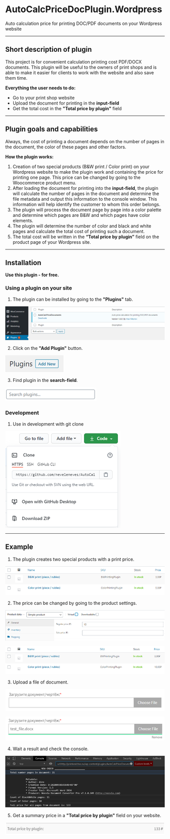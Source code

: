 # AutoCalcPriceDocPlugin.Wordpress
Auto calculation price for printing DOC/PDF documents on your Wordpress website  
____
## Short description of plugin
This project is for convenient calculation printing cost PDF/DOCX documents. This plugin will be useful to the owners of print shops and is able to make it easier for clients to work with the website and also save them time.

**Everything the user needs to do:**
* Go to your print shop website
* Upload the document for printing in the **input-field**
* Get the total cost in the **"Total price by plugin"** field
____
## Plugin goals and capabilities
Always, the cost of printing a document depends on the number of pages in the document, the color of these pages and other factors.

**How the plugin works:**
1. Creation of two special products (B&W print / Color print) on your Wordpress website to make the plugin work and containing the price for printing one page. This price can be changed by going to the Woocommerce product menu.
2. After loading the document for printing into the **input-field**, the plugin will calculate the number of pages in the document and determine the file metadata and output this information to the console window. This information will help identify the customer to whom this order belongs.
3. The plugin will process the document page by page into a color palette and determine which pages are B&W and which pages have color elements.
4. The plugin will determine the number of color and black and white pages and calculate the total cost of printing such a document.
5. The total cost will be written in the **“Total price by plugin”** field on the product page of your Wordpress site.
____
## Installation
**Use this plugin - for free.**
### Using a plugin on your site
1. The plugin can be installed by going to the **"Plugins"** tab.

![Plugin tab](https://github.com/neveleneves/AutoCalcPriceDocPlugin.Wordpress/blob/master/img/Plugins%20tab.PNG)

2. Click on the **"Add Plugin"** button.

![Add Plugin](https://github.com/neveleneves/AutoCalcPriceDocPlugin.Wordpress/blob/master/img/Add%20Plugins.PNG)

3. Find plugin in the **search-field**.

![Search plugin](https://github.com/neveleneves/AutoCalcPriceDocPlugin.Wordpress/blob/master/img/Search%20our%20plugin.PNG)
### Development
1. Use in development with git clone

![Dev](https://github.com/neveleneves/AutoCalcPriceDocPlugin.Wordpress/blob/master/img/Dev.PNG)
____
## Example
1. The plugin creates two special products with a print price.

![2 products](https://github.com/neveleneves/AutoCalcPriceDocPlugin.Wordpress/blob/master/img/Two%20products.PNG)

2. The price can be changed by going to the product settings.

![Change price](https://github.com/neveleneves/AutoCalcPriceDocPlugin.Wordpress/blob/master/img/Change%20price.PNG)

![Changed price](https://github.com/neveleneves/AutoCalcPriceDocPlugin.Wordpress/blob/master/img/Changed%20price.PNG)

3. Upload a file of document. 

![Input field](https://github.com/neveleneves/AutoCalcPriceDocPlugin.Wordpress/blob/master/img/Input%20field.PNG)

![Test](https://github.com/neveleneves/AutoCalcPriceDocPlugin.Wordpress/blob/master/img/Test%20file.PNG)

4. Wait a result and check the console.

![Console output](https://github.com/neveleneves/AutoCalcPriceDocPlugin.Wordpress/blob/master/img/Console%20output.PNG)

5. Get a summary price in a **"Total price by plugin"** field on your website.

![Summary](https://github.com/neveleneves/AutoCalcPriceDocPlugin.Wordpress/blob/master/img/Total%20by%20plugin.PNG)
